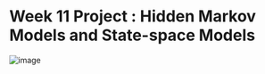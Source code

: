 Week 11 Project : Hidden Markov Models and State-space Models
=============================================================

![image](https://user-images.githubusercontent.com/46783629/127748381-c0c32207-8e43-4a40-b3e7-bb7518b5935a.png)
